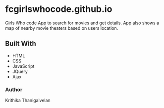 # fcgirlswhocode.github.io
Girls Who code
App to search for movies and get details. App also shows a map of nearby movie theaters based on users location.

## Built With
- HTML
- CSS
- JavaScript
- JQuery
- Ajax

### Author
Krithika Thanigaivelan

